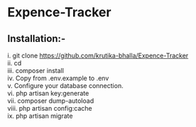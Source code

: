 # Expence-Tracker

<h2>Installation:-</h2>

i. git clone https://github.com/krutika-bhalla/Expence-Tracker <your-project-name> <br>
ii. cd <your-project-name> <br>
iii. composer install <br>
iv. Copy from .env.example to .env <br>
v. Configure your database connection. <br>
vi. php artisan key:generate <br>
vii. composer dump-autoload <br>
viii. php artisan config:cache <br>
ix. php artisan migrate <br>
